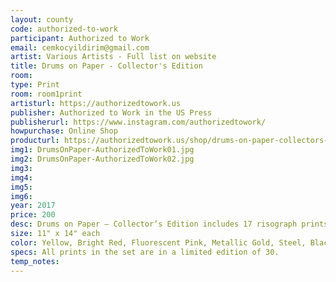 ```yaml
---
layout: county 
code: authorized-to-work
participant: Authorized to Work
email: cemkocyildirim@gmail.com
artist: Various Artists - Full list on website
title: Drums on Paper - Collector's Edition
room: 
type: Print
room: room1print
artisturl: https://authorizedtowork.us 
publisher: Authorized to Work in the US Press
publisherurl: https://www.instagram.com/authorizedtowork/
howpurchase: Online Shop
producturl: https://authorizedtowork.us/shop/drums-on-paper-collectors-edition/
img1: DrumsOnPaper-AuthorizedToWork01.jpg
img2: DrumsOnPaper-AuthorizedToWork02.jpg
img3: 
img4: 
img5: 
img6: 
year: 2017
price: 200
desc: Drums on Paper – Collector’s Edition includes 17 risograph prints from Authorized to Work in the US Press' 2017 show. You can see the full list of artists on our website. 
size: 11" x 14" each
color: Yellow, Bright Red, Fluorescent Pink, Metallic Gold, Steel, Black, Teal, Indigo
specs: All prints in the set are in a limited edition of 30.
temp_notes: 
---
```

